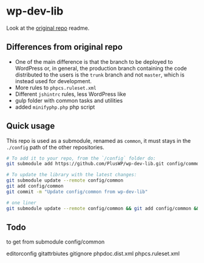 # wp-dev-lib

Look at the [original repo](https://github.com/xwp/wp-dev-lib) readme.

Differences from original repo
---------------
- One of the main difference is that the branch to be deployed to WordPress or, in general, the production branch containing the code distributed to the users is the `trunk` branch and not `master`, which is instead used for development.
- More rules to `phpcs.ruleset.xml`
- Different `jshintrc` rules, less WordPress like
- gulp folder with common tasks and utilities
- added `minifyphp.php` php script

Quick usage
---------------
This repo is used as a submodule, renamed as `common`, it must stays in the `./config` path of the other repositories.

```bash
# To add it to your repo, from the `/config` folder do:
git submodule add https://github.com/PlusWP/wp-dev-lib.git config/common

# To update the library with the latest changes:
git submodule update --remote config/common
git add config/common
git commit -m "Update config/common from wp-dev-lib"

# one liner
git submodule update --remote config/common && git add config/common && git commit -m "Update config/common from wp-dev-lib"
```

Todo
---------------
to get from submodule config/common

editorconfig
gitattrbiutes
gitignore
phpdoc.dist.xml
phpcs.ruleset.xml

